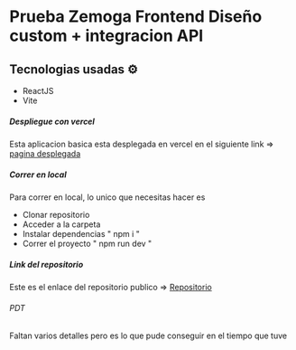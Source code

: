 # Prueba Zemoga Frontend Diseño custom + integracion API

## Tecnologias usadas ⚙️
- ReactJS
- Vite

##### Despliegue con vercel
Esta aplicacion basica esta desplegada en vercel en el siguiente link => [pagina desplegada](https://test-zemoga-personal-oe6j.vercel.app/)

##### Correr en local
Para correr en local, lo unico que necesitas hacer es
- Clonar repositorio
- Acceder a la carpeta
- Instalar dependencias " npm i "
- Correr el proyecto " npm run dev " 

##### Link del repositorio
Este es el enlace del repositorio publico => [Repositorio](https://github.com/th3DarkGhost/test-zemoga-personal)


###### PDT
Faltan varios detalles pero es lo que pude conseguir en el tiempo que tuve